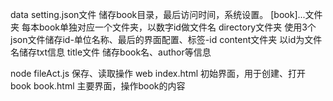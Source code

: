 data
	setting.json文件
	储存book目录，最后访问时间，系统设置。
	[book]...文件夹
	每本book单独对应一个文件夹，以数字id做文件名
		directory文件夹
		使用3个json文件储存id-单位名称、最后的界面配置、标签-id
		content文件夹
		以id为文件名储存txt信息
		title文件
		储存book名、author等信息
		
node
	fileAct.js
	保存、读取操作
web
	index.html
	初始界面，用于创建、打开book
	book.html
	主要界面，操作book的内容